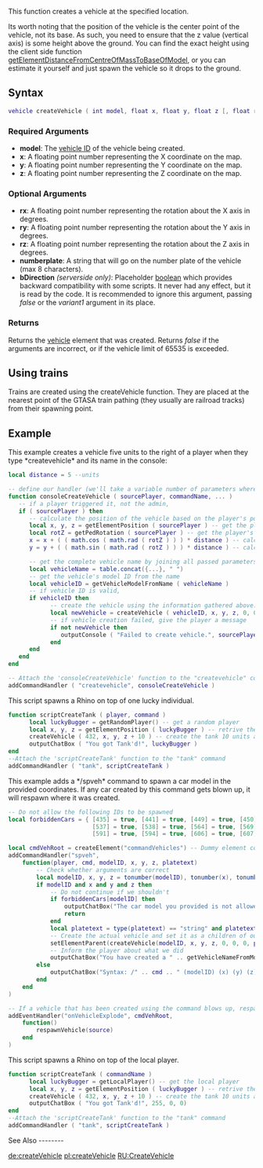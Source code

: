 This function creates a vehicle at the specified location.

Its worth noting that the position of the vehicle is the center point of the vehicle, not its base. As such, you need to ensure that the z value (vertical axis) is some height above the ground. You can find the exact height using the client side function [getElementDistanceFromCentreOfMassToBaseOfModel](/getElementDistanceFromCentreOfMassToBaseOfModel.md "wikilink"), or you can estimate it yourself and just spawn the vehicle so it drops to the ground.

Syntax
------

``` lua
vehicle createVehicle ( int model, float x, float y, float z [, float rx, float ry, float rz, string numberplate, bool bDirection, int variant1, int variant2 ] )
```

### Required Arguments

-   **model**: The [vehicle ID](/Vehicle_IDs.md "wikilink") of the vehicle being created.
-   **x**: A floating point number representing the X coordinate on the map.
-   **y**: A floating point number representing the Y coordinate on the map.
-   **z**: A floating point number representing the Z coordinate on the map.

### Optional Arguments

-   **rx**: A floating point number representing the rotation about the X axis in degrees.
-   **ry**: A floating point number representing the rotation about the Y axis in degrees.
-   **rz**: A floating point number representing the rotation about the Z axis in degrees.
-   **numberplate**: A string that will go on the number plate of the vehicle (max 8 characters).
-   **bDirection** *(serverside only)*: Placeholder [boolean](/boolean.md "wikilink") which provides backward compatibility with some scripts. It never had any effect, but it is read by the code. It is recommended to ignore this argument, passing *false* or the *variant1* argument in its place.

### Returns

Returns the [vehicle](/vehicle.md "wikilink") element that was created. Returns *false* if the arguments are incorrect, or if the vehicle limit of 65535 is exceeded.

Using trains
------------

Trains are created using the createVehicle function. They are placed at the nearest point of the GTASA train pathing (they usually are railroad tracks) from their spawning point.

Example
-------

<section name="Example 1: Server" class="server" show="true">
This example creates a vehicle five units to the right of a player when they type *createvehicle* and its name in the console:

``` lua
local distance = 5 --units

-- define our handler (we'll take a variable number of parameters where the name goes, because there are vehicle names with more than one word)
function consoleCreateVehicle ( sourcePlayer, commandName, ... )
   -- if a player triggered it, not the admin,
   if ( sourcePlayer ) then
      -- calculate the position of the vehicle based on the player's position and rotation:
      local x, y, z = getElementPosition ( sourcePlayer ) -- get the player's position
      local rotZ = getPedRotation ( sourcePlayer ) -- get the player's rotation around the Z axis in degrees
      x = x + ( ( math.cos ( math.rad ( rotZ ) ) ) * distance ) -- calculate the X position of the vehicle
      y = y + ( ( math.sin ( math.rad ( rotZ ) ) ) * distance ) -- calculate the Y position of the vehicle

      -- get the complete vehicle name by joining all passed parameters using Lua function table.concat
      local vehicleName = table.concat({...}, " ")
      -- get the vehicle's model ID from the name
      local vehicleID = getVehicleModelFromName ( vehicleName )
      -- if vehicle ID is valid,
      if vehicleID then
            -- create the vehicle using the information gathered above:
            local newVehicle = createVehicle ( vehicleID, x, y, z, 0, 0, rotZ )
            -- if vehicle creation failed, give the player a message
            if not newVehicle then
               outputConsole ( "Failed to create vehicle.", sourcePlayer )
            end
      end
   end
end

-- Attach the 'consoleCreateVehicle' function to the "createvehicle" command
addCommandHandler ( "createvehicle", consoleCreateVehicle )
```

</section>
<section name="Example 2: Server" class="server" show="false">
This script spawns a Rhino on top of one lucky individual.

``` lua
function scriptCreateTank ( player, command )
      local luckyBugger = getRandomPlayer() -- get a random player
      local x, y, z = getElementPosition ( luckyBugger ) -- retrive the player's position
      createVehicle ( 432, x, y, z + 10 ) -- create the tank 10 units above them
      outputChatBox ( "You got Tank'd!", luckyBugger )
end
--Attach the 'scriptCreateTank' function to the "tank" command
addCommandHandler ( "tank", scriptCreateTank )
```

</section>
<section name="Example 3: Server" class="server" show="false">
This example adds a */spveh* command to spawn a car model in the provided coordinates. If any car created by this command gets blown up, it will respawn where it was created.

``` lua
-- Do not allow the following IDs to be spawned
local forbiddenCars = { [435] = true, [441] = true, [449] = true, [450] = true, [464] = true, [465] = true, [501] = true,
                        [537] = true, [538] = true, [564] = true, [569] = true, [570] = true, [584] = true, [590] = true,
                        [591] = true, [594] = true, [606] = true, [607] = true, [608] = true, [610] = true, [611] = true }

local cmdVehRoot = createElement("commandVehicles") -- Dummy element containing the cars that this command has created
addCommandHandler("spveh",
    function(player, cmd, modelID, x, y, z, platetext)
        -- Check whether arguments are correct
        local modelID, x, y, z = tonumber(modelID), tonumber(x), tonumber(y), tonumber(z)
        if modelID and x and y and z then
            -- Do not continue if we shouldn't
            if forbiddenCars[modelID] then
                outputChatBox("The car model you provided is not allowed.", player, 255, 0, 0)
                return
            end
            local platetext = type(platetext) == "string" and platetext or "PRIVATE"
            -- Create the actual vehicle and set it as a children of our dummy element
            setElementParent(createVehicle(modelID, x, y, z, 0, 0, 0, platetext), cmdVehRoot)
            -- Inform the player about what we did
            outputChatBox("You have created a " .. getVehicleNameFromModel(modelID) .. " (model ID: " .. modelID .. ") at " .. table.concat({ x, y, z }, ", ") .. " with numberplate " .. platetext .. " successfully.", player, 0, 255, 0)
        else
            outputChatBox("Syntax: /" .. cmd .. " (modelID) (x) (y) (z) [numberplate]", player, 255, 255, 255)
        end
    end
)

-- If a vehicle that has been created using the command blows up, respawn it where it was created
addEventHandler("onVehicleExplode", cmdVehRoot,
    function()
        respawnVehicle(source)
    end
)
```

</section>
<section name="Example 3: Client" class="client" show="true">
This script spawns a Rhino on top of the local player.

``` lua
function scriptCreateTank ( commandName )
      local luckyBugger = getLocalPlayer() -- get the local player
      local x, y, z = getElementPosition ( luckyBugger ) -- retrive the player's position
      createVehicle ( 432, x, y, z + 10 ) -- create the tank 10 units above them
      outputChatBox ( "You got Tank'd!", 255, 0, 0)
end
--Attach the 'scriptCreateTank' function to the "tank" command
addCommandHandler ( "tank", scriptCreateTank )
```

</section>
See Also
--------

[de:createVehicle](/de:createVehicle.md "wikilink") [pl:createVehicle](/pl:createVehicle.md "wikilink") [RU:CreateVehicle](/RU:CreateVehicle.md "wikilink")
